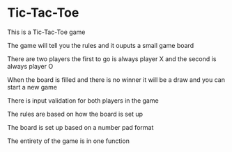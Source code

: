 # Tic-Tac-Toe

This is a Tic-Tac-Toe game 

The game will tell you the rules and it ouputs a small game board 

There are two players the first to go is always player X and the second is always player O

When the board is filled and there is no winner it will be a draw and you can start a new game

There is input validation for both players in the game 

The rules are based on how the board is set up 

The board is set up based on a number pad format 

The entirety of the game is in one function 
